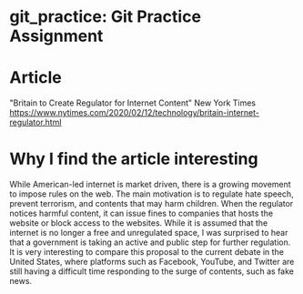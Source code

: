 # git_practice: Git Practice Assignment
# Article
"Britain to Create Regulator for Internet Content" New York Times
https://www.nytimes.com/2020/02/12/technology/britain-internet-regulator.html
# Why I find the article interesting
While American-led internet is market driven, there is a growing movement to impose rules on the web. The main motivation is to regulate hate speech, prevent terrorism, and contents that may harm children. When the regulator notices harmful content, it can issue fines to companies that hosts the website or block access to the websites.
While it is assumed that the internet is no longer a free and unregulated space, I was surprised to hear that a government is taking an active and public step for further regulation. It is very interesting to compare this proposal to the current debate in the United States, where platforms such as Facebook, YouTube, and Twitter are still having a difficult time responding to the surge of contents, such as fake news.
